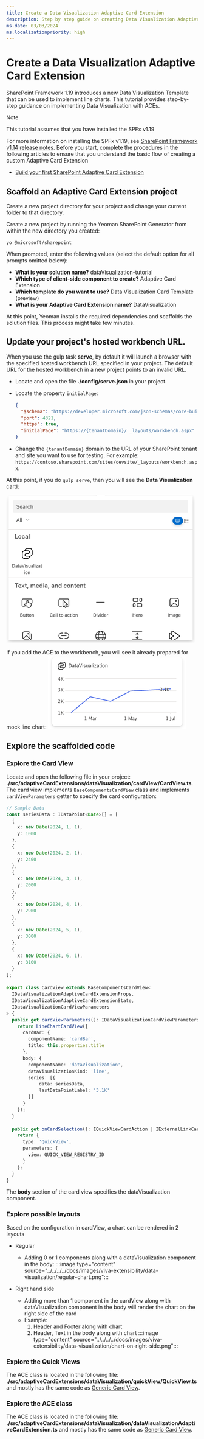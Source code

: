 ```yaml
---
title: Create a Data Visualization Adaptive Card Extension
description: Step by step guide on creating Data Visualization Adaptive Card Extension.
ms.date: 03/03/2024
ms.localizationpriority: high
---
```

# Create a Data Visualization Adaptive Card Extension

SharePoint Framework 1.19 introduces a new Data Visualization Template that can be used to implement line charts.
This tutorial provides step-by-step guidance on implementing Data Visualization with ACEs.

> [!NOTE]
> This tutorial assumes that you have installed the SPFx v1.19
>
> For more information on installing the SPFx v1.19, see [SharePoint Framework v1.14 release notes](../../../../release-1.19.md).
Before you start, complete the procedures in the following articles to ensure that you understand the basic flow of creating a custom Adaptive Card Extension
- [Build your first SharePoint Adaptive Card Extension](./build-first-sharepoint-adaptive-card-extension.md)

## Scaffold an Adaptive Card Extension project

Create a new project directory for your project and change your current folder to that directory.

Create a new project by running the Yeoman SharePoint Generator from within the new directory you created:

```console
yo @microsoft/sharepoint
```

When prompted, enter the following values (select the default option for all prompts omitted below):

- **What is your solution name?** dataVisualization-tutorial
- **Which type of client-side component to create?** Adaptive Card Extension
- **Which template do you want to use?** Data Visualization Card Template (preview) 
- **What is your Adaptive Card Extension name?** DataVisualization

At this point, Yeoman installs the required dependencies and scaffolds the solution files. This process might take few minutes.

## Update your project's hosted workbench URL.

When you use the gulp task **serve**, by default it will launch a browser with the specified hosted workbench URL specified in your project. The default URL for the hosted workbench in a new project points to an invalid URL.

- Locate and open the file **./config/serve.json** in your project.
- Locate the property `initialPage`:

    ```json
    {
      "$schema": "https://developer.microsoft.com/json-schemas/core-build/serve.schema.json",
      "port": 4321,
      "https": true,
      "initialPage": "https://{tenantDomain}/ _layouts/workbench.aspx"
    }
    ```

- Change the `{tenantDomain}` domain to the URL of your SharePoint tenant and site you want to use for testing. For example: `https://contoso.sharepoint.com/sites/devsite/_layouts/workbench.aspx`.

At this point, if you do `gulp serve`, then you will see the **Data Visualization** card:

![See the Data Visualization card icon in the workbench toolbox](../../../../docs/images/viva-extensibility/data-visualization/toolbox.png)

If you add the ACE to the workbench, you will see it already prepared for mock line chart:
![Default Data Visualization card](../../../../docs/images/viva-extensibility/data-visualization/ace-default.png)

## Explore the scaffolded code
### Explore the Card View
Locate and open the following file in your project: **./src/adaptiveCardExtensions/dataVisualization/cardView/CardView.ts**.
The card view implements `BaseComponentsCardView` class and implements `cardViewParameters` getter to specify the card configuration:
```ts
// Sample Data
const seriesData : IDataPoint<Date>[] = [
  {
    x: new Date(2024, 1, 1),
    y: 1000
  },
  {
    x: new Date(2024, 2, 1),
    y: 2400
  },
  {
    x: new Date(2024, 3, 1),
    y: 2000
  },
  {
    x: new Date(2024, 4, 1),
    y: 2900
  },
  {
    x: new Date(2024, 5, 1),
    y: 3000
  },
  {
    x: new Date(2024, 6, 1),
    y: 3100
  }
];

export class CardView extends BaseComponentsCardView<
  IDataVisualizationAdaptiveCardExtensionProps,
  IDataVisualizationAdaptiveCardExtensionState,
  IDataVisualizationCardViewParameters
> {
  public get cardViewParameters(): IDataVisualizationCardViewParameters {
    return LineChartCardView({
      cardBar: {
        componentName: 'cardBar',
        title: this.properties.title
      },
      body: {
        componentName: 'dataVisualization',
        dataVisualizationKind: 'line',
        series: [{
            data: seriesData,
            lastDataPointLabel: '3.1K'
        }]
      }
    });
  }

  public get onCardSelection(): IQuickViewCardAction | IExternalLinkCardAction | undefined {
    return {
      type: 'QuickView',
      parameters: {
        view: QUICK_VIEW_REGISTRY_ID
      }
    };
  }
}
```
The **body** section of the card view specifies the dataVisualization component. 

### Explore possible layouts ###

Based on the configuration in cardView, a chart can be rendered in 2 layouts

- Regular 
  - Adding 0 or 1 components along with a dataVisualization component in the body:
    :::image type="content" source="../../../../docs/images/viva-extensibility/data-visualization/regular-chart.png":::

- Right hand side
  - Adding more than 1 component in the cardView along with dataVisualization component in the body will render the chart on the right side of the card
  - Example:
    1. Header and Footer along with chart
    2. Header, Text in the body along with chart
    :::image type="content" source="../../../../docs/images/viva-extensibility/data-visualization/chart-on-right-side.png":::


### Explore the Quick Views
The ACE class is located in the following file: **./src/adaptiveCardExtensions/dataVisualization/quickView/QuickView.ts** and mostly has the same code as [Generic Card View](./build-first-sharepoint-adaptive-card-extension.md).

### Explore the ACE class
The ACE class is located in the following file: **./src/adaptiveCardExtensions/dataVisualization/dataVisualizationAdaptiveCardExtension.ts** and mostly has the same code as [Generic Card View](./build-first-sharepoint-adaptive-card-extension.md).